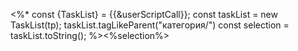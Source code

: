 <%*
	const {TaskList} = {{&userScriptCall}};
	const taskList  = new TaskList(tp);
	taskList.tagLikeParent("категория/")
	const selection = taskList.toString();
%><%selection%>